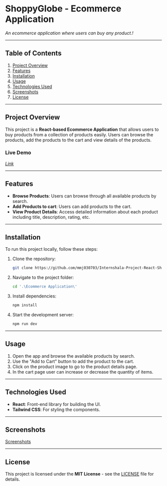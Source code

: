 # **ShoppyGlobe - Ecommerce Application**

_An ecommerce application where users can buy any product.!_

---

## Table of Contents

1. [Project Overview](#project-overview)
2. [Features](#features)
3. [Installation](#installation)
4. [Usage](#usage)
5. [Technologies Used](#technologies-used)
6. [Screenshots](#screenshots)
7. [License](#license)

---

## Project Overview

This project is a **React-based Ecommerce Application** that allows users to buy products from a collection of products easily. Users can browse the products, add the products to the cart and view details of the products.

### Live Demo

_[Link]()_

---

## Features

- **Browse Products**: Users can browse through all available products by search.
- **Add Products to cart**: Users can add products to the cart.
- **View Product Details**: Access detailed information about each product including title, description, rating, etc.

---

## Installation

To run this project locally, follow these steps:

1. Clone the repository:

   ```bash
   git clone https://github.com/mmj030703/Internshala-Project-React-ShoppyGlobe.git
   ```

2. Navigate to the project folder:

   ```bash
   cd '.\Ecommerce Application\'
   ```

3. Install dependencies:

   ```bash
   npm install
   ```

4. Start the development server:

   ```bash
   npm run dev
   ```

---

## Usage

1. Open the app and browse the available products by search.
2. Use the "Add to Cart" button to add the product to the cart.
3. Click on the product image to go to the product details page.
4. In the cart page user can increase or decrease the quantity of items.

---

## Technologies Used

- **React**: Front-end library for building the UI.
- **Tailwind CSS**: For styling the components.

---

## Screenshots

[Screenshots](https://github.com/mmj030703/Internshala-Project-React-ShoppyGlobe/wiki/Screenshots-of-the-App)

---

## License

This project is licensed under the **MIT License** - see the [LICENSE](LICENSE) file for details.
